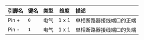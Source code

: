 <!--
DO NOT EDIT THIS FILE DIRECTLY.
This file is generated by tools/comp-docs.js.
All changes will be overwritten by regeneration.
-->

<slot class="model-pins">

| 引脚名 | 键名 | 类型 | 维度 | 描述 |
|:------ |:---- |:----:|:----:|:---- |
| Pin \+ | `0` | 电气 | 1 x 1 | 单相断路器接线端口的正端 |
| Pin \- | `1` | 电气 | 1 x 1 | 单相断路器接线端口的负端 |

</slot>
